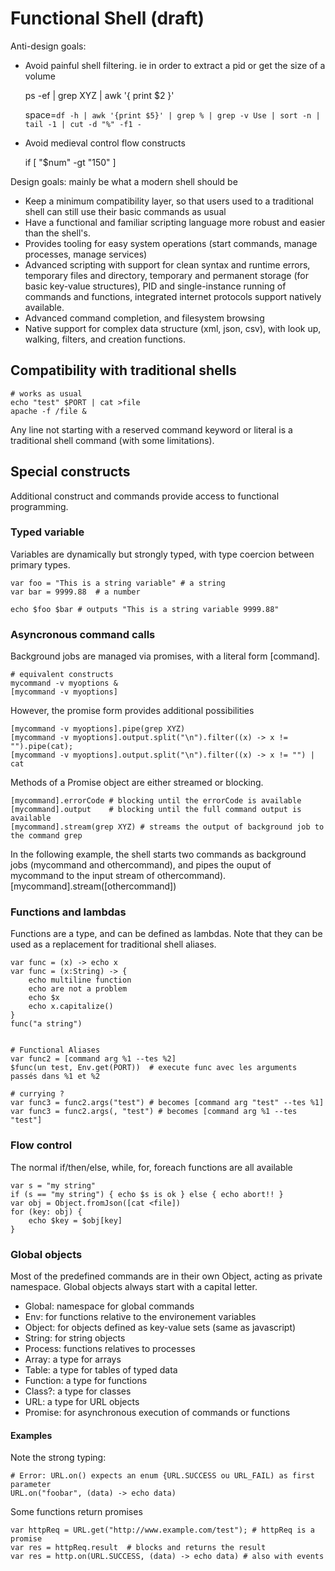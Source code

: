 # Functional Shell (draft)

Anti-design goals:

- Avoid painful shell filtering. ie in order to extract a pid or get the size of a volume

    ps -ef | grep XYZ | awk '{ print $2 }'
    
    space=`df -h | awk '{print $5}' | grep % | grep -v Use | sort -n | tail -1 | cut -d "%" -f1 -`

- Avoid medieval control flow constructs

    if [ "$num" -gt "150" ]
    

Design goals: mainly be what a modern shell should be

- Keep a minimum compatibility layer, so that users used to a traditional shell can still use their basic commands as usual
- Have a functional and familiar scripting language more robust and easier than the shell's.
- Provides tooling for easy system operations (start commands, manage processes, manage services)
- Advanced scripting with support for clean syntax and runtime errors, temporary files and directory, temporary and permanent storage (for basic key-value structures), PID and single-instance running of commands and functions, integrated internet protocols support natively available.
- Advanced command completion, and filesystem browsing
- Native support for complex data structure (xml, json, csv), with look up, walking, filters, and creation functions.

## Compatibility with traditional shells

    # works as usual
    echo "test" $PORT | cat >file
    apache -f /file &
    
Any line not starting with a reserved command keyword or literal is a traditional shell command (with some limitations).

## Special constructs

Additional construct and commands provide access to functional programming.

### Typed variable

Variables are dynamically but strongly typed, with type coercion between primary types.

    var foo = "This is a string variable" # a string
    var bar = 9999.88  # a number
    
    echo $foo $bar # outputs "This is a string variable 9999.88"
    
### Asyncronous command calls

Background jobs are managed via promises, with a literal form [command].

    # equivalent constructs
    mycommand -v myoptions &
    [mycommand -v myoptions]

However, the promise form provides additional possibilities

    [mycommand -v myoptions].pipe(grep XYZ)
    [mycommand -v myoptions].output.split("\n").filter((x) -> x != "").pipe(cat);
    [mycommand -v myoptions].output.split("\n").filter((x) -> x != "") | cat
    
Methods of a Promise object are either streamed or blocking.

    [mycommand].errorCode # blocking until the errorCode is available    
    [mycommand].output    # blocking until the full command output is available
    [mycommand].stream(grep XYZ) # streams the output of background job to the command grep

In the following example, the shell starts two commands as background jobs (mycommand
and othercommand), and pipes the ouput of mycommand to the input stream of othercommand).
    [mycommand].stream([othercommand])
    
### Functions and lambdas

Functions are a type, and can be defined as lambdas. Note that they can be used as a replacement for traditional shell aliases.

    var func = (x) -> echo x
    var func = (x:String) -> {
        echo multiline function
        echo are not a problem
        echo $x
        echo x.capitalize()
    }
    func("a string")


    # Functional Aliases
    var func2 = [command arg %1 --tes %2]
    $func(un test, Env.get(PORT))  # execute func avec les arguments passés dans %1 et %2
    
    # currying ?
    var func3 = func2.args("test") # becomes [command arg "test" --tes %1] 
    var func3 = func2.args(, "test") # becomes [command arg %1 --tes "test"] 
    
### Flow control

The normal if/then/else, while, for, foreach functions are all available

    var s = "my string"
    if (s == "my string") { echo $s is ok } else { echo abort!! }
    var obj = Object.fromJson([cat <file])
    for (key: obj) {
        echo $key = $obj[key]
    }
    
### Global objects

Most of the predefined commands are in their own Object, acting as private namespace. Global objects always start with a capital letter.

- Global: namespace for global commands
- Env: for functions relative to the environement variables
- Object: for objects defined as key-value sets (same as javascript)
- String: for string objects
- Process: functions relatives to processes
- Array: a type for arrays
- Table: a type for tables of typed data
- Function: a type for functions
- Class?: a type for classes
- URL: a type for URL objects
- Promise: for asynchronous execution of commands or functions

#### Examples

Note the strong typing:

    # Error: URL.on() expects an enum {URL.SUCCESS ou URL_FAIL) as first parameter
    URL.on("foobar", (data) -> echo data) 

Some functions return promises

    var httpReq = URL.get("http://www.example.com/test"); # httpReq is a promise
    var res = httpReq.result  # blocks and returns the result
    var res = http.on(URL.SUCCESS, (data) -> echo data) # also with events

